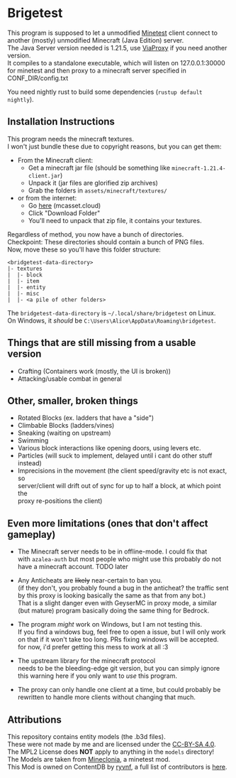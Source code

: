 # Brigetest

This program is supposed to let a unmodified [Minetest](https://github.com/minetest/minetest) client connect to  
another (mostly) unmodified Minecraft (Java Edition) server.  
The Java Server version needed is 1.21.5, use [ViaProxy](https://github.com/ViaVersion/ViaProxy) if you need another version.  
It compiles to a standalone executable, which will listen on 127.0.0.1:30000  
for minetest and then proxy to a minecraft server specified in CONF_DIR/config.txt  

You need nightly rust to build some dependencies (`rustup default nightly`).  

## Installation Instructions

This program needs the minecraft textures.  
I won't just bundle these due to copyright reasons, but you can get them:  

* From the Minecraft client:  
  * Get a minecraft jar file (should be something like `minecraft-1.21.4-client.jar`)  
  * Unpack it (jar files are glorified zip archives)  
  * Grab the folders in `assets/minecraft/textures/`  
* or from the internet:  
  * Go [here](https://mcasset.cloud/1.21.5/assets/minecraft/textures) (mcasset.cloud)  
  * Click "Download Folder"  
  * You'll need to unpack that zip file, it contains your textures.  

Regardless of method, you now have a bunch of directories.  
Checkpoint: These directories should contain a bunch of PNG files.  
Now, move these so you'll have this folder structure:

```text
<bridgetest-data-directory>
|- textures
|  |- block
|  |- item
|  |- entity
|  |- misc
|  |- <a pile of other folders>
```

The `bridgetest-data-directory` is `~/.local/share/bridgetest` on Linux.  
On Windows, it *should* be `C:\Users\Alice\AppData\Roaming\bridgetest`.  

## Things that are still missing from a usable version

* Crafting (Containers work (mostly, the UI is broken))  
* Attacking/usable combat in general  

## Other, smaller, broken things

* Rotated Blocks (ex. ladders that have a "side")  
* Climbable Blocks (ladders/vines)  
* Sneaking (waiting on upstream)  
* Swimming  
* Various block interactions like opening doors, using levers etc.  
* Particles (will suck to implement, delayed until i cant do other stuff instead)  
* Imprecisions in the movement (the client speed/gravity etc is not exact, so  
  server/client will drift out of sync for up to half a block, at which point the  
  proxy re-positions the client)

## Even more limitations (ones that don't affect gameplay)

* The Minecraft server needs to be in offline-mode. I could fix that  
  with `azalea-auth` but most people who might use this probably do not  
  have a minecraft account. TODO later  

* Any Anticheats are ~~likely~~ near-certain to ban you.  
  (if they don't, you probably found a bug in the anticheat? the traffic sent  
  by this proxy is looking basically the same as that from any bot.)  
  That is a slight danger even with GeyserMC in proxy mode, a similar  
  (but mature) program basically doing the same thing for Bedrock.  

* The program *might* work on Windows, but I am not testing this.  
  If you find a windows bug, feel free to open a issue, but I will only work  
  on that if it won't take too long. PRs fixing windows will be accepted.  
  for now, i'd prefer getting this mess to work at all :3  

* The upstream library for the minecraft protocol  
  needs to be the bleeding-edge git version, but you can simply ignore  
  this warning here if you only want to *use* this program.  

* The proxy can only handle one client at a time, but could probably be  
  rewritten to handle more clients without changing that much.  

## Attributions

This repository contains entity models (the .b3d files).  
These were not made by me and are licensed under the [CC-BY-SA 4.0](https://creativecommons.org/licenses/by-sa/4.0/legalcode.en).  
The MPL2 License does __NOT__ apply to anything in the `models` directory!  
The Models are taken from [Mineclonia](https://content.minetest.net/packages/ryvnf/mineclonia/), a minetest mod.  
This Mod is owned on ContentDB by [ryvnf](https://content.minetest.net/users/ryvnf/), a full list of contributors is [here](https://codeberg.org/mineclonia/mineclonia/src/branch/main/CREDITS.md).  
